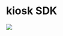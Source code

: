 <h1> kiosk SDK </h1>
<img src = https://github.com/now1256/kiostBack/assets/94968792/679e7359-1c40-41e0-8041-a1d92cb08231>
